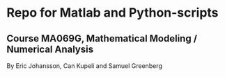 # Repo for Matlab and Python-scripts
## Course MA069G, Mathematical Modeling / Numerical Analysis

By Eric Johansson, Can Kupeli and Samuel Greenberg
